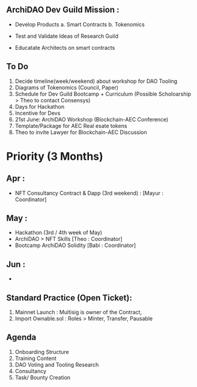 ## ArchiDAO Dev Guild Mission : 

* Develop Products
a. Smart Contracts
b. Tokenomics

* Test and Validate Ideas of Research Guild
* Educatate Architects on smart contracts


## To Do 
1. Decide timeline(week/weekend) about workshop for DAO Tooling
2. Diagrams of Tokenomics (Council, Paper)
3. Schedule for Dev Guild Bootcamp + Curriculum (Possible Scholoarship > Theo to contact Consensys)
4. Days for Hackathon
5. Incentive for Devs
6. 21st June: ArchiDAO Workshop (Blockchain-AEC Conference)
7. Template/Package for AEC Real esate tokens
8. Theo to invite Lawyer for Blockchain-AEC Discussion


# Priority (3 Months)

## Apr : 
* NFT Consultancy Contract & Dapp (3rd weekend) : [Mayur : Coordinator]

## May : 
* Hackathon (3rd / 4th week of May) 
* ArchiDAO > NFT Skills [Theo : Coordinator]
* Bootcamp ArchiDAO Solidity [Babi : Coordinator]

## Jun :
* 

## Standard Practice (Open Ticket): 
1. Mainnet Launch : Multisig is owner of the Contract, 
2. Import Ownable.sol : Roles > Minter, Transfer, Pausable

## Agenda

1. Onboarding Structure
2. Training Content
3. DAO Voting and Tooling Research
4. Consultancy 
5. Task/ Bounty Creation


